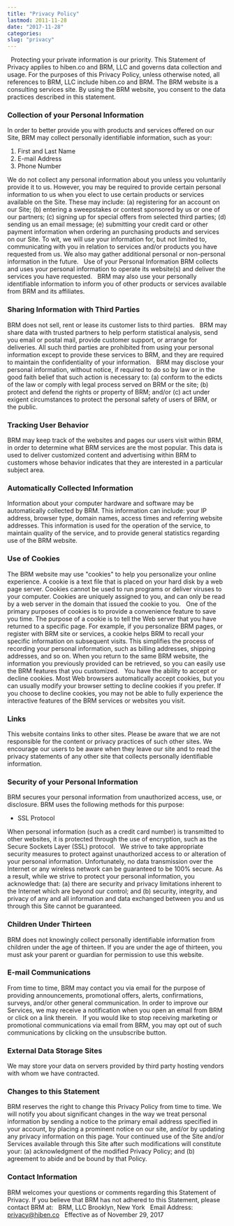 ```yaml
---
title: "Privacy Policy"
lastmod: 2011-11-28
date: "2017-11-28"
categories:
slug: "privacy"
---
```

  
Protecting your private information is our priority. This Statement of Privacy applies to hiben.co and BRM, LLC and governs data collection and usage. For the purposes of this Privacy Policy, unless otherwise noted, all references to BRM, LLC include hiben.co and BRM. The BRM website is a consulting services site. By using the BRM website, you consent to the data practices described in this statement. 
  
### Collection of your Personal Information 
In order to better provide you with products and services offered on our Site, BRM may collect personally identifiable information, such as your: 

1. First and Last Name
2. E-mail Address 
3. Phone Number 

We do not collect any personal information about you unless you voluntarily provide it to us. However, you may be required to provide certain personal information to us when you elect to use certain products or services available on the Site. These may include: (a) registering for an account on our Site; (b) entering a sweepstakes or contest sponsored by us or one of our partners; (c) signing up for special offers from selected third parties; (d) sending us an email message; (e) submitting your credit card or other payment information when ordering an purchasing products and services on our Site. To wit, we will use your information for, but not limited to, communicating with you in relation to services and/or products you have requested from us. We also may gather additional personal or non-personal information in the future. 
  
Use of your Personal Information 
BRM collects and uses your personal information to operate its website(s) and deliver the services you have requested. 
  
BRM may also use your personally identifiable information to inform you of other products or services available from BRM and its affiliates. 
  
### Sharing Information with Third Parties 
BRM does not sell, rent or lease its customer lists to third parties. 
  
BRM may share data with trusted partners to help perform statistical analysis, send you email or postal mail, provide customer support, or arrange for deliveries. All such third parties are prohibited from using your personal information except to provide these services to BRM, and they are required to maintain the confidentiality of your information. 
  
BRM may disclose your personal information, without notice, if required to do so by law or in the good faith belief that such action is necessary to: (a) conform to the edicts of the law or comply with legal process served on BRM or the site; (b) protect and defend the rights or property of BRM; and/or (c) act under exigent circumstances to protect the personal safety of users of BRM, or the public. 
  
### Tracking User Behavior 
BRM may keep track of the websites and pages our users visit within BRM, in order to determine what BRM services are the most popular. This data is used to deliver customized content and advertising within BRM to customers whose behavior indicates that they are interested in a particular subject area. 
  
### Automatically Collected Information 
Information about your computer hardware and software may be automatically collected by BRM. This information can include: your IP address, browser type, domain names, access times and referring website addresses. This information is used for the operation of the service, to maintain quality of the service, and to provide general statistics regarding use of the BRM website. 
  
### Use of Cookies 
The BRM website may use "cookies" to help you personalize your online experience. A cookie is a text file that is placed on your hard disk by a web page server. Cookies cannot be used to run programs or deliver viruses to your computer. Cookies are uniquely assigned to you, and can only be read by a web server in the domain that issued the cookie to you. 
  
One of the primary purposes of cookies is to provide a convenience feature to save you time. The purpose of a cookie is to tell the Web server that you have returned to a specific page. For example, if you personalize BRM pages, or register with BRM site or services, a cookie helps BRM to recall your specific information on subsequent visits. This simplifies the process of recording your personal information, such as billing addresses, shipping addresses, and so on. When you return to the same BRM website, the information you previously provided can be retrieved, so you can easily use the BRM features that you customized. 
  
You have the ability to accept or decline cookies. Most Web browsers automatically accept cookies, but you can usually modify your browser setting to decline cookies if you prefer. If you choose to decline cookies, you may not be able to fully experience the interactive features of the BRM services or websites you visit. 
  
### Links 
This website contains links to other sites. Please be aware that we are not responsible for the content or privacy practices of such other sites. We encourage our users to be aware when they leave our site and to read the privacy statements of any other site that collects personally identifiable information. 
  
### Security of your Personal Information 
BRM secures your personal information from unauthorized access, use, or disclosure. BRM uses the following methods for this purpose: 

- SSL Protocol
 
When personal information (such as a credit card number) is transmitted to other websites, it is protected through the use of encryption, such as the Secure Sockets Layer (SSL) protocol. 
  
We strive to take appropriate security measures to protect against unauthorized access to or alteration of your personal information. Unfortunately, no data transmission over the Internet or any wireless network can be guaranteed to be 100% secure. As a result, while we strive to protect your personal information, you acknowledge that: (a) there are security and privacy limitations inherent to the Internet which are beyond our control; and (b) security, integrity, and privacy of any and all information and data exchanged between you and us through this Site cannot be guaranteed. 
  
### Children Under Thirteen 
BRM does not knowingly collect personally identifiable information from children under the age of thirteen. If you are under the age of thirteen, you must ask your parent or guardian for permission to use this website. 
  
### E-mail Communications 
From time to time, BRM may contact you via email for the purpose of providing announcements, promotional offers, alerts, confirmations, surveys, and/or other general communication. In order to improve our Services, we may receive a notification when you open an email from BRM or click on a link therein. 
  
If you would like to stop receiving marketing or promotional communications via email from BRM, you may opt out of such communications by clicking on the unsubscribe button. 
  
### External Data Storage Sites 
We may store your data on servers provided by third party hosting vendors with whom we have contracted. 
  
### Changes to this Statement 
BRM reserves the right to change this Privacy Policy from time to time. We will notify you about significant changes in the way we treat personal information by sending a notice to the primary email address specified in your account, by placing a prominent notice on our site, and/or by updating any privacy information on this page. Your continued use of the Site and/or Services available through this Site after such modifications will constitute your: (a) acknowledgment of the modified Privacy Policy; and (b) agreement to abide and be bound by that Policy. 
  
### Contact Information 
BRM welcomes your questions or comments regarding this Statement of Privacy. If you believe that BRM has not adhered to this Statement, please contact BRM at: 
  
BRM, LLC
Brooklyn, New York 
  
Email Address: 
privacy@hiben.co
  
Effective as of November 29, 2017 